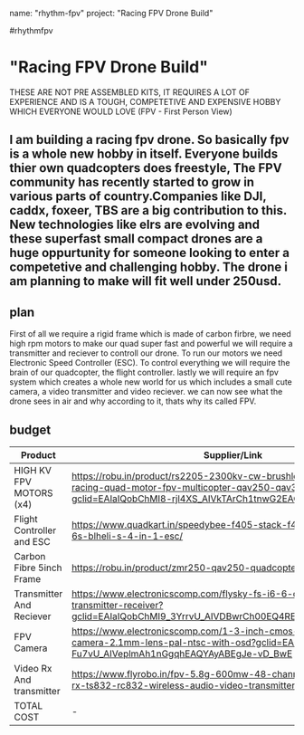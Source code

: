 name: "rhythm-fpv"
project: "Racing FPV Drone Build"

#rhythmfpv
# "Racing FPV Drone Build"
THESE ARE NOT PRE ASSEMBLED KITS, IT REQUIRES A LOT OF EXPERIENCE AND IS A TOUGH, COMPETETIVE AND EXPENSIVE HOBBY WHICH EVERYONE WOULD LOVE 
(FPV - First Person View)
## I am building a racing fpv drone. So basically fpv is a whole new hobby in itself. Everyone builds thier own quadcopters does freestyle, The FPV community has recently started to grow in various parts of country.Companies like DJI, caddx, foxeer, TBS are a big contribution to this. New technologies like elrs are evolving and these superfast small compact drones are a huge oppurtunity for someone looking to enter a competetive and challenging hobby. The drone i am planning to make will fit well under 250usd.

## plan
First of all we require a rigid frame which is made of carbon firbre, we need high rpm motors to make our quad super fast and powerful
we will require a transmitter and reciever to controll our drone. To run our motors we need Electronic Speed Controller (ESC). To control everything
we will require the brain of our quadcopter, the flight controller. lastly we will require an fpv system which creates a whole new world for us 
which includes a small cute camera, a video transmitter and video reciever. we can now see what the drone sees in air and why according to it, thats why
its called FPV.

## budget
 | Product         | Supplier/Link                         | Cost   |
| --------------- | -------------------------------------  | ------ |
| HIGH KV FPV MOTORS (x4)  | https://robu.in/product/rs2205-2300kv-cw-brushless-motor-fpv-racing-quad-motor-fpv-multicopter-qav250-qav300/?gclid=EAIaIQobChMI8-rjl4XS_AIVkTArCh1tnwG2EAQYASABEgKbz_D_BwE                                                                                                             | $40    |
| Flight Controller and ESC| https://www.quadkart.in/speedybee-f405-stack-f405-v3-fc-50a-3-6s-blheli-s-4-in-1-esc/                                    | $74    |
| Carbon Fibre 5inch Frame | https://robu.in/product/zmr250-qav250-quadcopter-frame/                                                                  | $13    |
| Transmitter And Reciever | https://www.electronicscomp.com/flysky-fs-i6-6-channel-2.4ghz-transmitter-receiver?gclid=EAIaIQobChMI9_3YrrvU_AIVDBwrCh00EQ4REAQYAiABEgI9nPD_BwE                                                                                         | $60    |
| FPV Camera               | https://www.electronicscomp.com/1-3-inch-cmos-1500tvl-mini-fpv-camera-2.1mm-lens-pal-ntsc-with-osd?gclid=EAIaIQobChMI6K-Fu7vU_AIVeplmAh1nGgqhEAQYAyABEgJe-vD_BwE                                                                                                              | $19    |
| Video Rx And transmitter | https://www.flyrobo.in/fpv-5.8g-600mw-48-channel-wireless-av-tx-rx-ts832-rc832-wireless-audio-video-transmitter-receiver-system-fpv                                                                                                                                                             | $44    | 
|TOTAL COST                |               -               | $250   |
